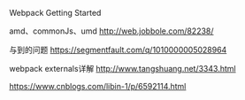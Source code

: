 Webpack Getting Started

amd、commonJs、umd
http://web.jobbole.com/82238/

与到的问题
https://segmentfault.com/q/1010000005028964

webpack externals详解
http://www.tangshuang.net/3343.html


https://www.cnblogs.com/libin-1/p/6592114.html